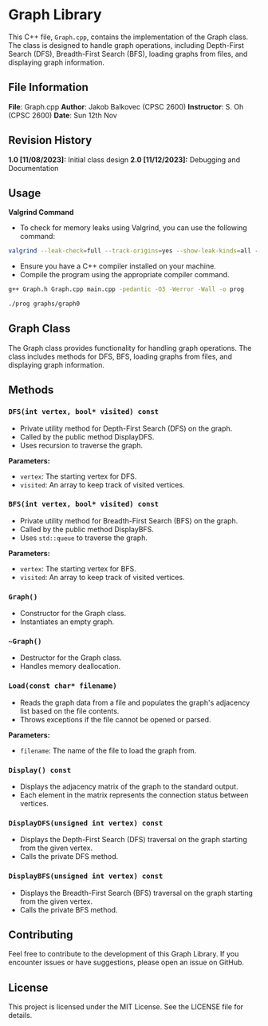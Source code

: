 # Graph Library

This C++ file, `Graph.cpp`, contains the implementation of the Graph class. The class is designed to handle graph operations, including Depth-First Search (DFS), Breadth-First Search (BFS), loading graphs from files, and displaying graph information.

## File Information

**File**: Graph.cpp
**Author**: Jakob Balkovec (CPSC 2600)
**Instructor**: S. Oh (CPSC 2600)
**Date**: Sun 12th Nov

## Revision History

**1.0 [11/08/2023]:** Initial class design
**2.0 [11/12/2023]:** Debugging and Documentation

## Usage

**Valgrind Command**
- To check for memory leaks using Valgrind, you can use the following command:

```bash
valgrind --leak-check=full --track-origins=yes --show-leak-kinds=all --log-file="p4_valgrind.log" ./main
```

- Ensure you have a C++ compiler installed on your machine.
- Compile the program using the appropriate compiler command.
```bash
g++ Graph.h Graph.cpp main.cpp -pedantic -O3 -Werror -Wall -o prog

./prog graphs/graph0
```

## Graph Class

The Graph class provides functionality for handling graph operations. The class includes methods for DFS, BFS, loading graphs from files, and displaying graph information.

## Methods

### `DFS(int vertex, bool* visited) const`
- Private utility method for Depth-First Search (DFS) on the graph.
- Called by the public method DisplayDFS.
- Uses recursion to traverse the graph.
  
**Parameters:**
- `vertex`: The starting vertex for DFS.
- `visited`: An array to keep track of visited vertices.

### `BFS(int vertex, bool* visited) const`
- Private utility method for Breadth-First Search (BFS) on the graph.
- Called by the public method DisplayBFS.
- Uses `std::queue` to traverse the graph.
  
**Parameters:**
- `vertex`: The starting vertex for BFS.
- `visited`: An array to keep track of visited vertices.

### `Graph()`
- Constructor for the Graph class.
- Instantiates an empty graph.
  
### `~Graph()`
- Destructor for the Graph class.
- Handles memory deallocation.
  
### `Load(const char* filename)`
- Reads the graph data from a file and populates the graph's adjacency list based on the file contents.
- Throws exceptions if the file cannot be opened or parsed.
  
**Parameters:**
- `filename`: The name of the file to load the graph from.

### `Display() const`
- Displays the adjacency matrix of the graph to the standard output.
- Each element in the matrix represents the connection status between vertices.
  
### `DisplayDFS(unsigned int vertex) const`
- Displays the Depth-First Search (DFS) traversal on the graph starting from the given vertex.
- Calls the private DFS method.
  
### `DisplayBFS(unsigned int vertex) const`
- Displays the Breadth-First Search (BFS) traversal on the graph starting from the given vertex.
- Calls the private BFS method.
  
## Contributing

Feel free to contribute to the development of this Graph Library. If you encounter issues or have suggestions, please open an issue on GitHub.

## License

This project is licensed under the MIT License. See the LICENSE file for details.
